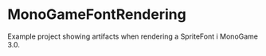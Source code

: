 MonoGameFontRendering
=====================

Example project showing artifacts when rendering a SpriteFont i MonoGame 3.0.